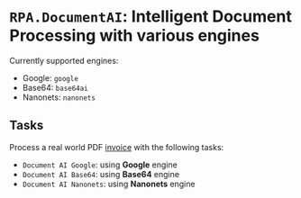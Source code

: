 # `RPA.DocumentAI`: Intelligent Document Processing with various engines

Currently supported engines:
- Google: `google`
- Base64: `base64ai`
- Nanonets: `nanonets`


## Tasks

Process a real world PDF [invoice](./devdata/parallels.pdf) with the following tasks:
- `Document AI Google`: using **Google** engine
- `Document AI Base64`: using **Base64** engine
- `Document AI Nanonets`: using **Nanonets** engine

